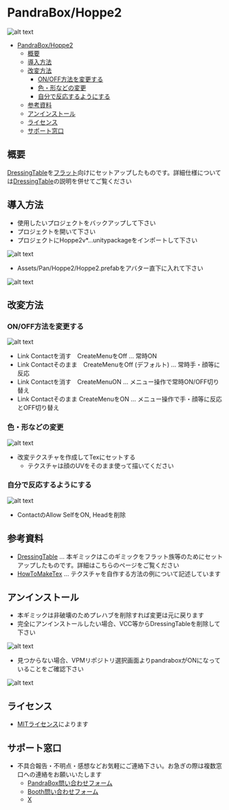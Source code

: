 # PandraBox/Hoppe2
![alt text](res/img/image-1.png)
- [PandraBox/Hoppe2](#pandraboxhoppe2)
  - [概要](#概要)
  - [導入方法](#導入方法)
  - [改変方法](#改変方法)
    - [ON/OFF方法を変更する](#onoff方法を変更する)
    - [色・形などの変更](#色形などの変更)
    - [自分で反応するようにする](#自分で反応するようにする)
  - [参考資料](#参考資料)
  - [アンインストール](#アンインストール)
  - [ライセンス](#ライセンス)
  - [サポート窓口](#サポート窓口)

## 概要
[DressingTable](../DressingTable)を[フラット](https://booth.pm/ja/items/3562180)向けにセットアップしたものです。詳細仕様については[DressingTable](../DressingTable)の説明を併せてご覧ください

## 導入方法

- 使用したいプロジェクトをバックアップして下さい
- プロジェクトを開いて下さい
- プロジェクトにHoppe2v*.*.*.unitypackageをインポートして下さい

![alt text](res/img/image-2.png)

- Assets/Pan/Hoppe2/Hoppe2.prefabをアバター直下に入れて下さい

![alt text](res/img/image-5.png)

## 改変方法

### ON/OFF方法を変更する
![alt text](res/img/image-4.png)

- Link Contactを消す　CreateMenuをOff … 常時ON
- Link Contactそのまま　CreateMenuをOff (デフォルト) … 常時手・顔等に反応
- Link Contactを消す　CreateMenuON … メニュー操作で常時ON/OFF切り替え
- Link Contactそのまま CreateMenuをON … メニュー操作で手・顔等に反応とOFF切り替え

### 色・形などの変更
![alt text](res/img/image-7.png)

- 改変テクスチャを作成してTexにセットする
  - テクスチャは顔のUVをそのまま使って描いてください

### 自分で反応するようにする
![alt text](res/img/image-6.png)

- ContactのAllow SelfをON, Headを削除

## 参考資料

- [DressingTable](/manual/DressingTable) … 本ギミックはこのギミックをフラット族等のためにセットアップしたものです。詳細はこちらのページをご覧ください
- [HowToMakeTex](/manual/DressingTable/HowToMakeTex) … テクスチャを自作する方法の例について記述しています
  
## アンインストール

- 本ギミックは非破壊のためプレハブを削除すれば変更は元に戻ります
- 完全にアンインストールしたい場合、VCC等からDressingTableを削除して下さい

![alt text](res/img/u2.png)

- 見つからない場合、VPMリポジトリ選択画面よりpandraboxがONになっていることをご確認下さい

![alt text](res/img/u1.png)

## ライセンス

- [MITライセンス](https://github.com/pandrabox/DressingTable?tab=MIT-1-ov-file)によります

## サポート窓口
- 不具合報告・不明点・感想などお気軽にご連絡下さい。お急ぎの際は複数窓口への連絡をお願いいたします
  - [PandraBox問い合わせフォーム](https://forms.gle/x5TvUhqvWwBjQZcn6)
  - [Booth問い合わせフォーム](https://pandrabox.booth.pm/)
  - [X](https://x.com/pandra_gmk)